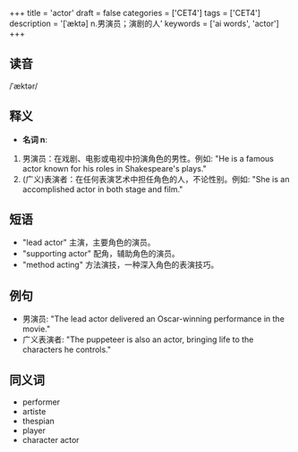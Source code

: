 +++
title = 'actor'
draft = false
categories = ['CET4']
tags = ['CET4']
description = '[ˈæktə] n.男演员；演剧的人'
keywords = ['ai words', 'actor']
+++

## 读音
/ˈæktər/

## 释义
- **名词 n**:
1. 男演员：在戏剧、电影或电视中扮演角色的男性。例如: "He is a famous actor known for his roles in Shakespeare's plays."
2. (广义)表演者：在任何表演艺术中担任角色的人，不论性别。例如: "She is an accomplished actor in both stage and film."

## 短语
- "lead actor" 主演，主要角色的演员。
- "supporting actor" 配角，辅助角色的演员。
- "method acting" 方法演技，一种深入角色的表演技巧。

## 例句
- 男演员: "The lead actor delivered an Oscar-winning performance in the movie."
- 广义表演者: "The puppeteer is also an actor, bringing life to the characters he controls."

## 同义词
- performer
- artiste
- thespian
- player
- character actor
